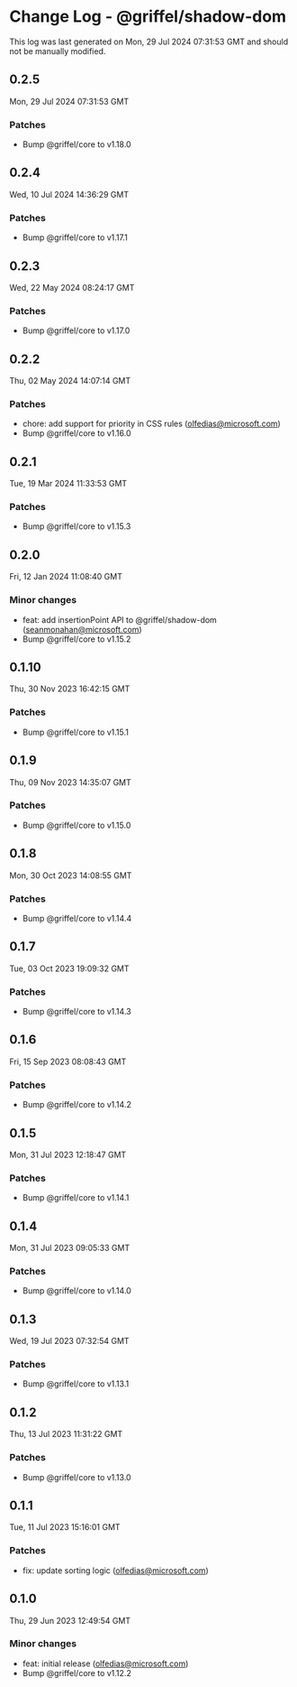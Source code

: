 # Change Log - @griffel/shadow-dom

This log was last generated on Mon, 29 Jul 2024 07:31:53 GMT and should not be manually modified.

<!-- Start content -->

## 0.2.5

Mon, 29 Jul 2024 07:31:53 GMT

### Patches

- Bump @griffel/core to v1.18.0

## 0.2.4

Wed, 10 Jul 2024 14:36:29 GMT

### Patches

- Bump @griffel/core to v1.17.1

## 0.2.3

Wed, 22 May 2024 08:24:17 GMT

### Patches

- Bump @griffel/core to v1.17.0

## 0.2.2

Thu, 02 May 2024 14:07:14 GMT

### Patches

- chore: add support for priority in CSS rules (olfedias@microsoft.com)
- Bump @griffel/core to v1.16.0

## 0.2.1

Tue, 19 Mar 2024 11:33:53 GMT

### Patches

- Bump @griffel/core to v1.15.3

## 0.2.0

Fri, 12 Jan 2024 11:08:40 GMT

### Minor changes

- feat: add insertionPoint API to @griffel/shadow-dom (seanmonahan@microsoft.com)
- Bump @griffel/core to v1.15.2

## 0.1.10

Thu, 30 Nov 2023 16:42:15 GMT

### Patches

- Bump @griffel/core to v1.15.1

## 0.1.9

Thu, 09 Nov 2023 14:35:07 GMT

### Patches

- Bump @griffel/core to v1.15.0

## 0.1.8

Mon, 30 Oct 2023 14:08:55 GMT

### Patches

- Bump @griffel/core to v1.14.4

## 0.1.7

Tue, 03 Oct 2023 19:09:32 GMT

### Patches

- Bump @griffel/core to v1.14.3

## 0.1.6

Fri, 15 Sep 2023 08:08:43 GMT

### Patches

- Bump @griffel/core to v1.14.2

## 0.1.5

Mon, 31 Jul 2023 12:18:47 GMT

### Patches

- Bump @griffel/core to v1.14.1

## 0.1.4

Mon, 31 Jul 2023 09:05:33 GMT

### Patches

- Bump @griffel/core to v1.14.0

## 0.1.3

Wed, 19 Jul 2023 07:32:54 GMT

### Patches

- Bump @griffel/core to v1.13.1

## 0.1.2

Thu, 13 Jul 2023 11:31:22 GMT

### Patches

- Bump @griffel/core to v1.13.0

## 0.1.1

Tue, 11 Jul 2023 15:16:01 GMT

### Patches

- fix: update sorting logic (olfedias@microsoft.com)

## 0.1.0

Thu, 29 Jun 2023 12:49:54 GMT

### Minor changes

- feat: initial release (olfedias@microsoft.com)
- Bump @griffel/core to v1.12.2
